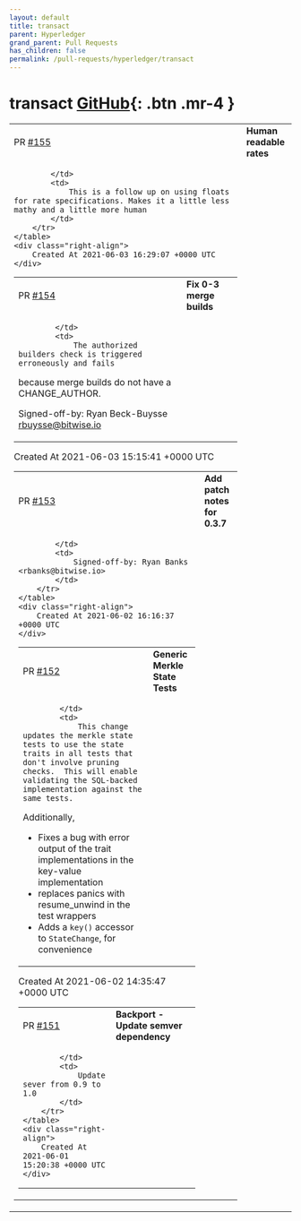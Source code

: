 ```yaml
---
layout: default
title: transact
parent: Hyperledger
grand_parent: Pull Requests
has_children: false
permalink: /pull-requests/hyperledger/transact
---
```


# transact <span class="fs-3 right-align">[GitHub](https://github.com/hyperledger/transact){: .btn .mr-4 }</span>


<div>
    <table>
        <tr>
            <td>
                PR <a href="https://github.com/hyperledger/transact/pull/155" class=".btn">#155</a>
            </td>
            <td>
                <b>
                    Human readable rates
                </b>
            </td>
        </tr>
        <tr>
            <td>
                
            </td>
            <td>
                This is a follow up on using floats for rate specifications. Makes it a little less mathy and a little more human
            </td>
        </tr>
    </table>
    <div class="right-align">
        Created At 2021-06-03 16:29:07 +0000 UTC
    </div>
</div>

<div>
    <table>
        <tr>
            <td>
                PR <a href="https://github.com/hyperledger/transact/pull/154" class=".btn">#154</a>
            </td>
            <td>
                <b>
                    Fix 0-3 merge builds
                </b>
            </td>
        </tr>
        <tr>
            <td>
                
            </td>
            <td>
                The authorized builders check is triggered erroneously and fails
because merge builds do not have a CHANGE_AUTHOR.

Signed-off-by: Ryan Beck-Buysse <rbuysse@bitwise.io>
            </td>
        </tr>
    </table>
    <div class="right-align">
        Created At 2021-06-03 15:15:41 +0000 UTC
    </div>
</div>

<div>
    <table>
        <tr>
            <td>
                PR <a href="https://github.com/hyperledger/transact/pull/153" class=".btn">#153</a>
            </td>
            <td>
                <b>
                    Add patch notes for 0.3.7
                </b>
            </td>
        </tr>
        <tr>
            <td>
                
            </td>
            <td>
                Signed-off-by: Ryan Banks <rbanks@bitwise.io>
            </td>
        </tr>
    </table>
    <div class="right-align">
        Created At 2021-06-02 16:16:37 +0000 UTC
    </div>
</div>

<div>
    <table>
        <tr>
            <td>
                PR <a href="https://github.com/hyperledger/transact/pull/152" class=".btn">#152</a>
            </td>
            <td>
                <b>
                    Generic Merkle State Tests
                </b>
            </td>
        </tr>
        <tr>
            <td>
                
            </td>
            <td>
                This change updates the merkle state tests to use the state traits in all tests that don't involve pruning checks.  This will enable validating the SQL-backed implementation against the same tests.

Additionally, 

- Fixes a bug with error output of the trait implementations in the key-value implementation
- replaces panics with resume_unwind in the test wrappers
- Adds a `key()` accessor to `StateChange`, for convenience
            </td>
        </tr>
    </table>
    <div class="right-align">
        Created At 2021-06-02 14:35:47 +0000 UTC
    </div>
</div>

<div>
    <table>
        <tr>
            <td>
                PR <a href="https://github.com/hyperledger/transact/pull/151" class=".btn">#151</a>
            </td>
            <td>
                <b>
                    Backport - Update semver dependency
                </b>
            </td>
        </tr>
        <tr>
            <td>
                
            </td>
            <td>
                Update sever from 0.9 to 1.0
            </td>
        </tr>
    </table>
    <div class="right-align">
        Created At 2021-06-01 15:20:38 +0000 UTC
    </div>
</div>

